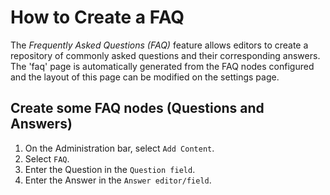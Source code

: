 # How to Create a FAQ
The *Frequently Asked Questions (FAQ)* feature allows editors to create a repository of commonly asked questions and their corresponding answers. The 'faq' page is automatically generated from the FAQ nodes configured and the layout of this page can be modified on the settings page.

## Create some FAQ nodes (Questions and Answers)
1. On the Administration bar, select `Add Content`.
2. Select `FAQ`.
3. Enter the Question in the `Question field`.
4. Enter the Answer in the `Answer editor/field`.
